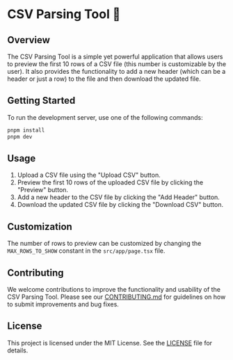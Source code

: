 # CSV Parsing Tool 📁

## Overview

The CSV Parsing Tool is a simple yet powerful application that allows users to preview the first 10 rows of a CSV file (this number is customizable by the user). It also provides the functionality to add a new header (which can be a header or just a row) to the file and then download the updated file.

## Getting Started

To run the development server, use one of the following commands:

```bash
pnpm install
pnpm dev
```

## Usage

1. Upload a CSV file using the "Upload CSV" button.
2. Preview the first 10 rows of the uploaded CSV file by clicking the "Preview" button.
3. Add a new header to the CSV file by clicking the "Add Header" button.
4. Download the updated CSV file by clicking the "Download CSV" button.

## Customization

The number of rows to preview can be customized by changing the `MAX_ROWS_TO_SHOW` constant in the `src/app/page.tsx` file.

## Contributing

We welcome contributions to improve the functionality and usability of the CSV Parsing Tool. Please see our [CONTRIBUTING.md](CONTRIBUTING.md) for guidelines on how to submit improvements and bug fixes.

## License

This project is licensed under the MIT License. See the [LICENSE](LICENSE) file for details.
